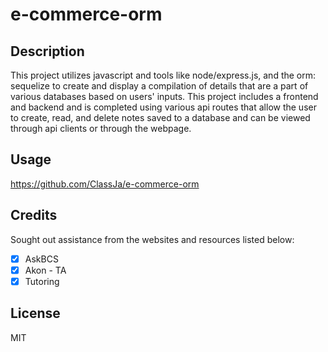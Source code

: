 # e-commerce-orm

## Description 
This project utilizes javascript and tools like node/express.js, and the orm: sequelize to create and display a compilation of details that are a part of various databases based on users' inputs. This project includes a frontend and backend and is completed using various api routes that allow the user to create, read, and delete notes saved to a database and can be viewed through api clients or through the webpage.

## Usage

https://github.com/ClassJa/e-commerce-orm


## Credits 
Sought out assistance from the websites and resources listed below: 
- [x] AskBCS
- [x] Akon - TA
- [x] Tutoring 

## License 
MIT